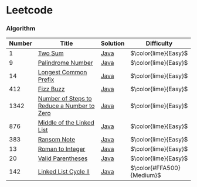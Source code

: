 # Leetcode
### Algorithm
| Number | Title | Solution                                                                | Difficulty             |
|--------| ----- |-------------------------------------------------------------------------|------------------------|
| 1      |[Two Sum](https://leetcode.com/problems/two-sum/) | [Java](./algorithms/q1_two_sum/TwoSum.java)                             | $\color{lime}{Easy}$   |
| 9      |[Palindrome Number](https://leetcode.com/problems/palindrome-number/) | [Java](./algorithms/q9_palindrome_number/PalindromeNumber.java)         | $\color{lime}{Easy}$   |
| 14     |[Longest Common Prefix](https://leetcode.com/problems/longest-common-prefix/description/) | [Java](./algorithms/q14_longest_common_prefix/LongestCommonPrefix.java) | $\color{lime}{Easy}$   |
| 412    |[Fizz Buzz](https://leetcode.com/problems/fizz-buzz/) | [Java](.algorithms/q412_fizz_buzz/FizzBuzz.java) | $\color{lime}{Easy}$   |
| 1342   |[Number of Steps to Reduce a Number to Zero](https://leetcode.com/problems/number-of-steps-to-reduce-a-number-to-zero/description/) | [Java](.algorithms/q1342_number_of_steps_to_reduce_a_number_to_zero/NumberOfStepsToReduceANumberToZero.java) | $\color{lime}{Easy}$   |
| 876    |[Middle of the Linked List](https://leetcode.com/problems/middle-of-the-linked-list/description/) | [Java](.algorithms/q876_middle_of_the_linked_list/MiddleOfTheLinkedList.java) | $\color{lime}{Easy}$   |
| 383    |[Ransom Note](https://leetcode.com/problems/ransom-note/) | [Java](.algorithms/q383_ransom_note/RansomNote.java) | $\color{lime}{Easy}$   |
| 13     |[Roman to Integer](https://leetcode.com/problems/roman-to-integer/) | [Java](.algorithms/q13_roman_to_integer/RomanToInteger.java) | $\color{lime}{Easy}$   |
| 20     |[Valid Parentheses](https://leetcode.com/problems/valid-parentheses/) | [Java](.algorithms/q20_valid_parentheses/ValidParentheses.java) | $\color{lime}{Easy}$   |
| 142    |[Linked List Cycle II ](https://leetcode.com/problems/linked-list-cycle-ii/) | [Java](.algorithms/q142_linked_list_cycle_2/LinkedListCycleII.java) | $\color{#FFA500}{Medium}$ |

